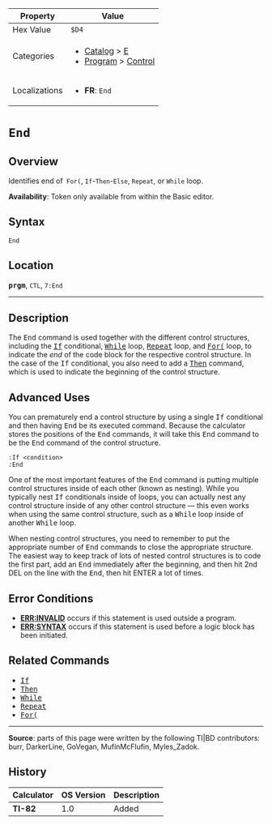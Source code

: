 | Property      | Value |
|---------------|-------|
| Hex Value     | `$D4`|
| Categories    | <ul><li>[Catalog](<../categories/Catalog.md>) > [E](<../categories/Catalog.md#E>)</li><li>[Program](<../categories/Program.md>) > [Control](<../categories/Program.md#Control>)</li></ul> |
| Localizations | <ul><li><b>FR</b>: `End`</li></ul> |

# `End`

## Overview
Identifies end of` For(`, `If`-`Then`-`Else`, `Repeat`, or `While` loop.


<b>Availability</b>: Token only available from within the Basic editor.

## Syntax
`End`

## Location
<tt><kbd><b>prgm</b></kbd></tt>, `CTL`, `7:End`
<hr>

## Description

The <tt>End</tt> command is used together with the different control structures, including the <tt><a href="If.md">If</a></tt> conditional, <tt><a href="While.md">While</a></tt> loop, <tt><a href="Repeat.md">Repeat</a></tt> loop, and <tt><a href="For(.md">For(</a></tt> loop, to indicate the _end_ of the code block for the respective control structure. In the case of the <tt>If</tt> conditional, you also need to add a <tt><a href="Then.md">Then</a></tt> command, which is used to indicate the beginning of the control structure.

## Advanced Uses

You can prematurely end a control structure by using a single <tt>If</tt> conditional and then having <tt>End</tt> be its executed command. Because the calculator stores the positions of the <tt>End</tt> commands, it will take this <tt>End</tt> command to be the <tt>End</tt> command of the control structure.

```ti-basic
:If <condition>
:End
```

One of the most important features of the <tt>End</tt> command is putting multiple control structures inside of each other (known as nesting). While you typically nest <tt>If</tt> conditionals inside of loops, you can actually nest any control structure inside of any other control structure — this even works when using the same control structure, such as a <tt>While</tt> loop inside of another <tt>While</tt> loop.

When nesting control structures, you need to remember to put the appropriate number of <tt>End</tt> commands to close the appropriate structure. The easiest way to keep track of lots of nested control structures is to code the first part, add an <tt>End</tt> immediately after the beginning, and then hit 2nd DEL on the line with the <tt>End</tt>, then hit ENTER a lot of times.

## Error Conditions

*   **[ERR:INVALID](errors#invalid)** occurs if this statement is used outside a program.
*   **[ERR:SYNTAX](errors#invalid)** occurs if this statement is used before a logic block has been initiated.

## Related Commands

*   <tt><a href="If.md">If</a></tt>
*   <tt><a href="Then.md">Then</a></tt>
*   <tt><a href="While.md">While</a></tt>
*   <tt><a href="Repeat.md">Repeat</a></tt>
*   <tt><a href="For(.md">For(</a></tt>

* * *

**Source**: parts of this page were written by the following TI|BD contributors: burr, DarkerLine, GoVegan, MufinMcFlufin, Myles_Zadok.

## History
| Calculator | OS Version | Description |
|------------|------------|-------------|
| <b>TI-82</b> | 1.0 | Added |


